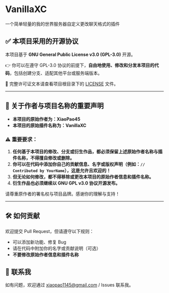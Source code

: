 # VanillaXC

一个简单轻量的我的世界服务器自定义更改聊天格式的插件

## ✅ 本项目采用的开源协议

本项目基于 **GNU General Public License v3.0 (GPL-3.0)** 开源。

👉 你可以在遵守 GPL-3.0 协议的前提下，**自由地使用、修改和分发本项目的代码**，包括创建分支、适配其他平台或服务端版本。

🔗 完整许可证文本请查看项目根目录下的 [LICENSE](./LICENSE) 文件。

---

## 📌 关于作者与项目名称的重要声明

- **本项目的原始作者为：XiaoPao45**
- **本项目的原始插件名称为：VanillaXC**

### ⚠️ 重要要求：

1. **任何基于本项目的修改、分支或衍生作品，都必须保留上述原始作者名称与插件名称，不得擅自修改或删除。**
2. **你可以在代码中添加你自己的贡献信息、名字或版权声明（例如：`// Contributed by YourName`），这是允许且欢迎的！**
3. **但无论如何修改，都不得移除或更改本项目的原始作者信息和插件名称。**
4. **衍生作品也必须继续以 GNU GPL v3.0 协议开源发布。**

请尊重原作者的署名权与项目品牌。感谢你的理解与支持！

---

## 🛠️ 如何贡献

欢迎提交 Pull Request，但请遵守以下规则：
- 可以添加新功能、修复 Bug
- 请在代码中附加你的名字或贡献说明（可选）
- **不要修改原始作者信息和插件名称**

## 🤝 联系我

如有问题，欢迎通过 xiaopao1145@gmail.com / Issues 联系我。
